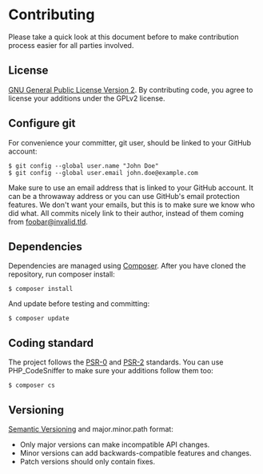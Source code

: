 Contributing
=====

Please take a quick look at this document before to make contribution process easier for all parties involved.

License
-----

[GNU General Public License Version 2](https://raw.github.com/gocom/textpattern-installer/blob/master/LICENSE). By contributing code, you agree to license your additions under the GPLv2 license.

Configure git
-----

For convenience your committer, git user, should be linked to your GitHub account:

```shell
$ git config --global user.name "John Doe"
$ git config --global user.email john.doe@example.com
```

Make sure to use an email address that is linked to your GitHub account. It can be a throwaway address or you can use GitHub's email protection features. We don't want your emails, but this is to make sure we know who did what. All commits nicely link to their author, instead of them coming from foobar@invalid.tld.

Dependencies
-----

Dependencies are managed using [Composer](https://getcomposer.org). After you have cloned the repository, run composer install:

```shell
$ composer install
```

And update before testing and committing:

```shell
$ composer update
```

Coding standard
-----

The project follows the [PSR-0](https://github.com/php-fig/fig-standards/blob/master/accepted/PSR-0.md) and [PSR-2](https://github.com/php-fig/fig-standards/blob/master/accepted/PSR-2-coding-style-guide-meta.md) standards. You can use PHP_CodeSniffer to make sure your additions follow them too:

```shell
$ composer cs
```

Versioning
-----

[Semantic Versioning](http://semver.org/) and major.minor.path format:

* Only major versions can make incompatible API changes.
* Minor versions can add backwards-compatible features and changes.
* Patch versions should only contain fixes.
